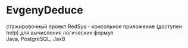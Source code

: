 # EvgenyDeduce
стажировочный проект RedSys - консольное приложение (доступен help) для вычисления логических формул<br>
Java, PostgreSQL, JaxB

